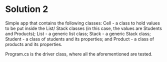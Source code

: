 # Solution 2
Simple app that contains the following classes:
Cell - a class to hold values to be put inside the List/ Stack classes (in this case, the values are Students and Products);
List - a generic list class;
Stack - a generic Stack class;
Student - a class of students and its properties; and
Product - a class of products and its properties.

Program.cs is the driver class, where all the aforementioned are tested.
